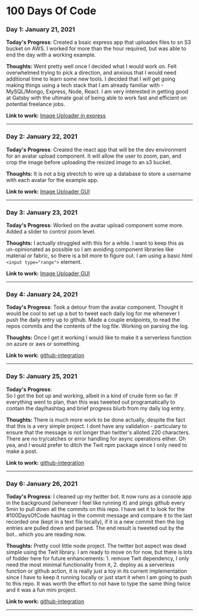 # 100 Days Of Code

### Day 1: January 21, 2021

**Today's Progress**:
    Created a bsaic express app that uploades files to sn S3 bucket on AWS.  I worked for more than the hour required, but was able to end the day with a working example.

**Thoughts:** 
    Went pretty well once I decided what I would work on.  Felt overwhelmed trying to pick a direction, and anxious that I would need additional time to learn some new tools.  I decided that I will get going making things using a tech stack that I am already familiar with - MySQL/Mongo, Express, Node, React.  I am very interested in getting good at Gatsby with the ultimate goal of being able to work fast and efficient on potential freelance jobs.

**Link to work:** 
    [Image Uploader in express](https://github.com/b3aut1fu1mach1n3/image-upload)

---
### Day 2: January 22, 2021

**Today's Progress**:
    Created the react app that will be the dev environment for an avatar upload component.  It will allow the user to zoom, pan, and crop the image before uploading the resized image to an s3 bucket.

**Thoughts:** 
    It is not a big strectch to wire up a database to store a username with each avatar for the example app.

**Link to work:** 
    [Image Uploader GUI](https://github.com/b3aut1fu1mach1n3/image-upload-gui)

---
### Day 3: January 23, 2021

**Today's Progress**:
    Worked on the avatar upload component some more. Added a slider to control zoom level.

**Thoughts:** 
    I actually struggled with this for a while. I want to keep this as un-opinionated as possible so I am avoiding component libraries like material or fabric, so there is a bit more to figure out.  I am using a basic html `<input type="range">` element.

**Link to work:** 
    [Image Uploader GUI](https://github.com/b3aut1fu1mach1n3/image-upload-gui)

---
### Day 4: January 24, 2021

**Today's Progress**:
    Took a detour from the avatar component.  Thought it would be cool to set up a bot to tweet each daily log for me whenever I push the daily entry up to github.  Made a couple endpoints, to read the repos commits and the contents of the log file.  Working on parsing the log.

**Thoughts:** 
    Once I get it working I would like to make it a serverless function on azure or aws or something.

**Link to work:** 
    [github-integration](https://github.com/b3aut1fu1mach1n3/github-integration)

---
### Day 5: January 25, 2021

**Today's Progress**:    
    So I got the bot up and working, albeit in a kind of crude form so far.  If everything went to plan, than this was tweeted out programatically to contain the day/hashtag and brief progress blurb from my daily log entry.

**Thoughts:** 
    There is much more work to be done actually, despite the fact that this is a very simple project.  I dont have any validation - particulary to ensure that the message is not longer than twitter's alloted 220 characters.  There are no try/catches or error handling for async operations either.  Oh yea, and I would prefer to ditch the Twit npm package since I only need to make a post.

**Link to work:** 
    [github-integration](https://github.com/b3aut1fu1mach1n3/github-integration)

---

### Day 6: January 26, 2021

**Today's Progress**:
    I cleaned up my twitter bot.  It now runs as a console app in the background (whenever I feel like running it) and pings github every 5min to pull down all the commits on this repo.  I have set it to look for the #100DaysOfCode hashtag in the commit message and compare it to the last recorded one (kept in a text file locally), if it is a new commit then the log entries are pulled down and parsed. The end result is tweeted out by the bot...which you are reading now.

**Thoughts:** 
    Pretty cool little node project.  The twitter bot aspect was dead simple using the Twit library.  I am ready to move on for now, but there is lots of fodder here for future enhancements: 1. remove Twit dependency, I only need the most minimal functionality from it, 2. deploy as a serverless function or github action, it is really just a toy in its current implementation since I have to keep it running locally or just start it when I am going to push to this repo.  It was worth the effort to not have to type the same thing twice and it was a fun mini project.

**Link to work:** 
    [github-integration](https://github.com/b3aut1fu1mach1n3/github-integration)

---